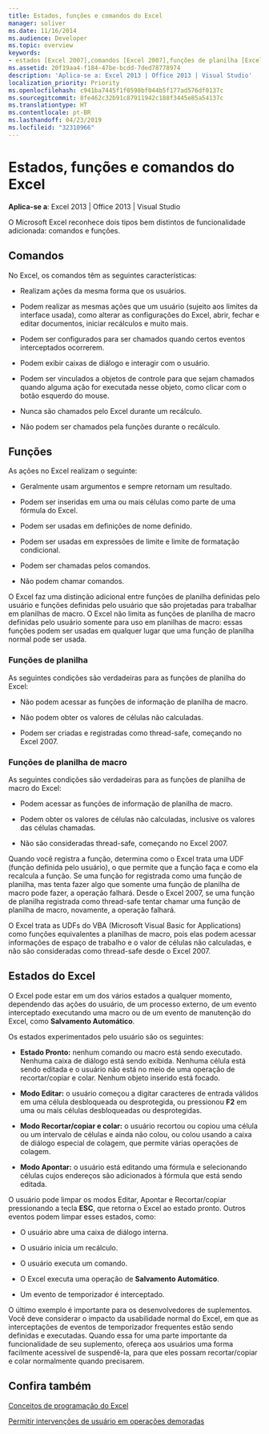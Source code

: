 ```yaml
---
title: Estados, funções e comandos do Excel
manager: soliver
ms.date: 11/16/2014
ms.audience: Developer
ms.topic: overview
keywords:
- estados [Excel 2007],comandos [Excel 2007],funções de planilha [Excel 2007],funções de planilha de macro [Excel 2007],estados do Excel
ms.assetid: 20f19aa4-f184-47be-bcdd-7ded78778974
description: 'Aplica-se a: Excel 2013 | Office 2013 | Visual Studio'
localization_priority: Priority
ms.openlocfilehash: c941ba7445f1f0598bf044b5f177ad576df0137c
ms.sourcegitcommit: 8fe462c32b91c87911942c188f3445e85a54137c
ms.translationtype: HT
ms.contentlocale: pt-BR
ms.lasthandoff: 04/23/2019
ms.locfileid: "32310966"
---
```

# <a name="excel-commands-functions-and-states"></a>Estados, funções e comandos do Excel

 **Aplica-se a**: Excel 2013 | Office 2013 | Visual Studio 
  
O Microsoft Excel reconhece dois tipos bem distintos de funcionalidade adicionada: comandos e funções.
  
## <a name="commands"></a>Comandos

No Excel, os comandos têm as seguintes características:
  
- Realizam ações da mesma forma que os usuários.
    
- Podem realizar as mesmas ações que um usuário (sujeito aos limites da interface usada), como alterar as configurações do Excel, abrir, fechar e editar documentos, iniciar recálculos e muito mais.
    
- Podem ser configurados para ser chamados quando certos eventos interceptados ocorrerem.
    
- Podem exibir caixas de diálogo e interagir com o usuário.
    
- Podem ser vinculados a objetos de controle para que sejam chamados quando alguma ação for executada nesse objeto, como clicar com o botão esquerdo do mouse.
    
- Nunca são chamados pelo Excel durante um recálculo.
    
- Não podem ser chamados pela funções durante o recálculo.
    
## <a name="functions"></a>Funções

As ações no Excel realizam o seguinte:
  
- Geralmente usam argumentos e sempre retornam um resultado.
    
- Podem ser inseridas em uma ou mais células como parte de uma fórmula do Excel.
    
- Podem ser usadas em definições de nome definido.
    
- Podem ser usadas ​​em expressões de limite e limite de formatação condicional.
    
- Podem ser chamadas pelos comandos.
    
- Não podem chamar comandos.
    
O Excel faz uma distinção adicional entre funções de planilha definidas pelo usuário e funções definidas pelo usuário que são projetadas para trabalhar em planilhas de macro. O Excel não limita as funções de planilha de macro definidas pelo usuário somente para uso em planilhas de macro: essas funções podem ser usadas em qualquer lugar que uma função de planilha normal pode ser usada.
  
### <a name="worksheet-functions"></a>Funções de planilha

As seguintes condições são verdadeiras para as funções de planilha do Excel:
  
- Não podem acessar as funções de informação de planilha de macro.
    
- Não podem obter os valores de células não calculadas.
    
- Podem ser criadas e registradas como thread-safe, começando no Excel 2007.
    
### <a name="macro-sheet-functions"></a>Funções de planilha de macro

As seguintes condições são verdadeiras para as funções de planilha de macro do Excel:
  
- Podem acessar as funções de informação de planilha de macro.
    
- Podem obter os valores de células não calculadas, inclusive os valores das células chamadas.
    
- Não são consideradas thread-safe, começando no Excel 2007.
    
Quando você registra a função, determina como o Excel trata uma UDF (função definida pelo usuário), o que permite que a função faça e como ela recalcula a função. Se uma função for registrada como uma função de planilha, mas tenta fazer algo que somente uma função de planilha de macro pode fazer, a operação falhará. Desde o Excel 2007, se uma função de planilha registrada como thread-safe tentar chamar uma função de planilha de macro, novamente, a operação falhará.
  
O Excel trata as UDFs do VBA (Microsoft Visual Basic for Applications) como funções equivalentes a planilhas de macro, pois elas podem acessar informações de espaço de trabalho e o valor de células não calculadas, e não são consideradas como thread-safe desde o Excel 2007.
  
## <a name="excel-states"></a>Estados do Excel

O Excel pode estar em um dos vários estados a qualquer momento, dependendo das ações do usuário, de um processo externo, de um evento interceptado executando uma macro ou de um evento de manutenção do Excel, como **Salvamento Automático**.
  
Os estados experimentados pelo usuário são os seguintes:
  
- **Estado Pronto:** nenhum comando ou macro está sendo executado. Nenhuma caixa de diálogo está sendo exibida. Nenhuma célula está sendo editada e o usuário não está no meio de uma operação de recortar/copiar e colar. Nenhum objeto inserido está focado. 
    
- **Modo Editar:** o usuário começou a digitar caracteres de entrada válidos em uma célula desbloqueada ou desprotegida, ou pressionou **F2** em uma ou mais células desbloqueadas ou desprotegidas. 
    
- **Modo Recortar/copiar e colar:** o usuário recortou ou copiou uma célula ou um intervalo de células e ainda não colou, ou colou usando a caixa de diálogo especial de colagem, que permite várias operações de colagem. 
    
- **Modo Apontar:** o usuário está editando uma fórmula e selecionando células cujos endereços são adicionados à fórmula que está sendo editada. 
    
O usuário pode limpar os modos Editar, Apontar e Recortar/copiar pressionando a tecla **ESC**, que retorna o Excel ao estado pronto. Outros eventos podem limpar esses estados, como: 
  
- O usuário abre uma caixa de diálogo interna.
    
- O usuário inicia um recálculo.
    
- O usuário executa um comando.
    
- O Excel executa uma operação de **Salvamento Automático**. 
    
- Um evento de temporizador é interceptado.
    
O último exemplo é importante para os desenvolvedores de suplementos. Você deve considerar o impacto da usabilidade normal do Excel, em que as interceptações de eventos de temporizador frequentes estão sendo definidas e executadas. Quando essa for uma parte importante da funcionalidade de seu suplemento, ofereça aos usuários uma forma facilmente acessível de suspendê-la, para que eles possam recortar/copiar e colar normalmente quando precisarem.
  
## <a name="see-also"></a>Confira também



[Conceitos de programação do Excel](excel-programming-concepts.md)
  
[Permitir intervenções de usuário em operações demoradas](permitting-user-breaks-in-lengthy-operations.md)

